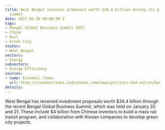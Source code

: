 ```yaml
---
title: West Bengal receives proposals worth $34.4 billion during its global investment
  summit
date: 2017-01-26 00:00:00 Z
tags:
- Bengal Global Business Summit 2017
- China
- Rail
- Green City
states:
- West Bengal
sectors:
- Energy
subsectors:
- Energy Efficiency
sources:
- name: Economic Times
  url: http://economictimes.indiatimes.com/news/politics-and-nation/bengal-has-received-rs-235290-crore-worth-investment-despite-note-ban-mamata-banerjee/articleshow/56703259.cms
details: 
---
```


West Bengal has received investment proposals worth $34.4 billion through the recent Bengal Global Business Summit, which was held on January 20 and 21. These include $4 billion from Chinese investors to build a mass rail transit program, and collaboration with Korean companies to develop green city projects.
